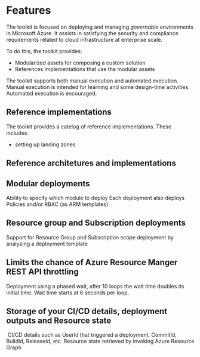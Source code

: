 # Features

The toolkit is focused on deploying and managing _governable_ environments in Microsoft Azure.
It assists in satisfying the security and compliance requirements related to cloud infrastructure at enterprise scale. 

To do this, the toolkit provides:
* Modularized assets for composing a custom solution
* References implementations that use the modular assets

The toolkit supports both manual execution and automated execution.
Manual execution is intended for learning and some design-time activities.
Automated execution is encouraged.

## Reference implementations

The toolkit provides a catelog of reference implementations. 
These includes:
* setting up landing zones 

## Reference architetures and implementations

## Modular deployments

Ability to specify which module to deploy
Each deployment also deploys Policies and/or RBAC (as ARM templates)


## Resource group and Subscription deployments

Support for Resource Group and Subscription scope deployment by analyzing a deployment template


## Limits the chance of Azure Resource Manger REST API throttling

Deployment using a phased wait, after 10 loops the wait time doubles its initial time. Wait time starts at 6 seconds per loop.

## Storage of your CI/CD details, deployment outputs and Resource state

 CI/CD details such as UserId that triggered a deployment, CommitId, BuildId, ReleaseId, etc.
Resource state retrieved by invoking Azure Resource Graph
